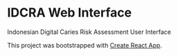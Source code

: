 # IDCRA Web Interface

Indonesian Digital Caries Risk Assessment User Interface

This project was bootstrapped with [Create React App](https://github.com/facebookincubator/create-react-app).
